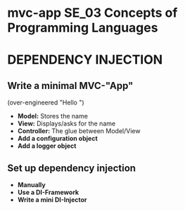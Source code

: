 # mvc-app SE_03 Concepts of Programming Languages

# DEPENDENCY INJECTION

## Write a minimal MVC-"App"

(over-engineered "Hello <Name>")

- **Model:** Stores the name
- **View:** Displays/asks for the name
- **Controller:** The glue between Model/View
- **Add a configuration object**
- **Add a logger object**

## Set up dependency injection

- **Manually**
- **Use a DI-Framework**
- **Write a mini DI-Injector**
